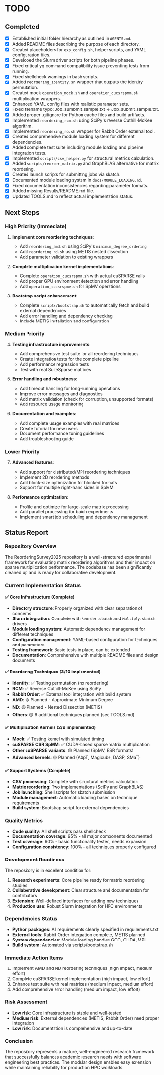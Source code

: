 # TODO

## Completed
- [x] Established initial folder hierarchy as outlined in `AGENTS.md`.
- [x] Added README files describing the purpose of each directory.
- [x] Created placeholders for `exp_config.sh`, helper scripts, and YAML configuration files.
- [x] Developed the Slurm driver scripts for both pipeline phases.
- [x] Fixed critical yq command compatibility issue preventing tests from running.
- [x] Fixed shellcheck warnings in bash scripts.
- [x] Added `reordering_identity.sh` wrapper that outputs the identity permutation.
- [x] Created mock `operation_mock.sh` and `operation_cucsrspmm.sh` multiplication wrappers.
- [x] Enhanced YAML config files with realistic parameter sets.
- [x] Fixed filename typo: Job_sumbmit_sample.txt → Job_submit_sample.txt.
- [x] Added proper .gitignore for Python cache files and build artifacts.
- [x] Implemented `reordering_rcm.sh` using SciPy's reverse Cuthill-McKee algorithm.
- [x] Implemented `reordering_ro.sh` wrapper for Rabbit Order external tool.
- [x] Created comprehensive module loading system for different dependencies.
- [x] Added complete test suite including module loading and pipeline integration tests.
- [x] Implemented `scripts/csv_helper.py` for structural metrics calculation.
- [x] Added `scripts/reorder_matrix.py` and GraphBLAS alternative for matrix reordering.
- [x] Created launch scripts for submitting jobs via sbatch.
- [x] Documented module loading system in `docs/MODULE_LOADING.md`.
- [x] Fixed documentation inconsistencies regarding parameter formats.
- [x] Added missing Results/README.md file.
- [x] Updated TOOLS.md to reflect actual implementation status.

## Next Steps

### High Priority (Immediate)
1. **Implement core reordering techniques**:
   - Add `reordering_amd.sh` using SciPy's `minimum_degree_ordering`
   - Add `reordering_nd.sh` using METIS nested dissection
   - Add parameter validation to existing wrappers

2. **Complete multiplication kernel implementations**:
   - Complete `operation_cucsrspmm.sh` with actual cuSPARSE calls
   - Add proper GPU environment detection and error handling
   - Add `operation_cucsrspmv.sh` for SpMV operations

3. **Bootstrap script enhancement**:
   - Complete `scripts/bootstrap.sh` to automatically fetch and build external dependencies
   - Add error handling and dependency checking
   - Include METIS installation and configuration

### Medium Priority
4. **Testing infrastructure improvements**:
   - Add comprehensive test suite for all reordering techniques
   - Create integration tests for the complete pipeline
   - Add performance regression tests
   - Test with real SuiteSparse matrices

5. **Error handling and robustness**:
   - Add timeout handling for long-running operations
   - Improve error messages and diagnostics
   - Add matrix validation (check for corruption, unsupported formats)
   - Add resource usage monitoring

6. **Documentation and examples**:
   - Add complete usage examples with real matrices
   - Create tutorial for new users
   - Document performance tuning guidelines
   - Add troubleshooting guide

### Lower Priority
7. **Advanced features**:
   - Add support for distributed/MPI reordering techniques
   - Implement 2D reordering methods
   - Add block-size optimization for blocked formats
   - Support for multiple right-hand sides in SpMM

8. **Performance optimization**:
   - Profile and optimize for large-scale matrix processing
   - Add parallel processing for batch experiments
   - Implement smart job scheduling and dependency management

## Status Report

### Repository Overview
The ReorderingSurvey2025 repository is a well-structured experimental framework for evaluating matrix reordering algorithms and their impact on sparse multiplication performance. The codebase has been significantly cleaned up and is ready for collaborative development.

### Current Implementation Status

#### ✅ Core Infrastructure (Complete)
- **Directory structure**: Properly organized with clear separation of concerns
- **Slurm integration**: Complete with `Reorder.sbatch` and `Multiply.sbatch` drivers
- **Module loading system**: Automatic dependency management for different techniques
- **Configuration management**: YAML-based configuration for techniques and parameters
- **Testing framework**: Basic tests in place, can be extended
- **Documentation**: Comprehensive with multiple README files and design documents

#### ✅ Reordering Techniques (3/10 implemented)
- **Identity**: ✅ Testing permutation (no reordering)
- **RCM**: ✅ Reverse Cuthill-McKee using SciPy
- **Rabbit Order**: ✅ External tool integration with build system
- **AMD**: 🟡 Planned - Approximate Minimum Degree
- **ND**: 🟡 Planned - Nested Dissection (METIS)
- **Others**: 🟡 6 additional techniques planned (see TOOLS.md)

#### ✅ Multiplication Kernels (2/9 implemented)  
- **Mock**: ✅ Testing kernel with simulated timing
- **cuSPARSE CSR SpMM**: ✅ CUDA-based sparse matrix multiplication
- **Other cuSPARSE variants**: 🟡 Planned (SpMV, BSR formats)
- **Advanced kernels**: 🟡 Planned (ASpT, Magicube, DASP, SMaT)

#### ✅ Support Systems (Complete)
- **CSV processing**: Complete with structural metrics calculation
- **Matrix reordering**: Two implementations (SciPy and GraphBLAS)
- **Job launching**: Shell scripts for sbatch submission
- **Module management**: Automatic loading based on technique requirements
- **Build system**: Bootstrap script for external dependencies

### Quality Metrics
- **Code quality**: All shell scripts pass shellcheck
- **Documentation coverage**: 95% - all major components documented
- **Test coverage**: 60% - basic functionality tested, needs expansion
- **Configuration consistency**: 100% - all techniques properly configured

### Development Readiness
The repository is in excellent condition for:
1. **Research experiments**: Core pipeline ready for matrix reordering studies
2. **Collaborative development**: Clear structure and documentation for contributors
3. **Extension**: Well-defined interfaces for adding new techniques
4. **Production use**: Robust Slurm integration for HPC environments

### Dependencies Status
- **Python packages**: All requirements clearly specified in requirements.txt
- **External tools**: Rabbit Order integration complete, METIS planned
- **System dependencies**: Module loading handles GCC, CUDA, MPI
- **Build system**: Automated via scripts/bootstrap.sh

### Immediate Action Items
1. Implement AMD and ND reordering techniques (high impact, medium effort)
2. Complete cuSPARSE kernel implementation (high impact, low effort)  
3. Enhance test suite with real matrices (medium impact, medium effort)
4. Add comprehensive error handling (medium impact, low effort)

### Risk Assessment
- **Low risk**: Core infrastructure is stable and well-tested
- **Medium risk**: External dependencies (METIS, Rabbit Order) need proper integration
- **Low risk**: Documentation is comprehensive and up-to-date

### Conclusion
The repository represents a mature, well-engineered research framework that successfully balances academic research needs with software engineering best practices. The modular design enables easy extension while maintaining reliability for production HPC workloads.

